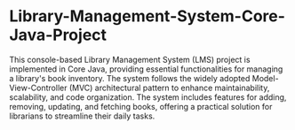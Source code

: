 # Library-Management-System-Core-Java-Project
This console-based Library Management System (LMS) project is implemented in Core Java, providing essential functionalities for managing a library's book inventory. The system follows the widely adopted Model-View-Controller (MVC) architectural pattern to enhance maintainability, scalability, and code organization.  The system includes features for adding, removing, updating, and fetching books, offering a practical solution for librarians to streamline their daily tasks.
